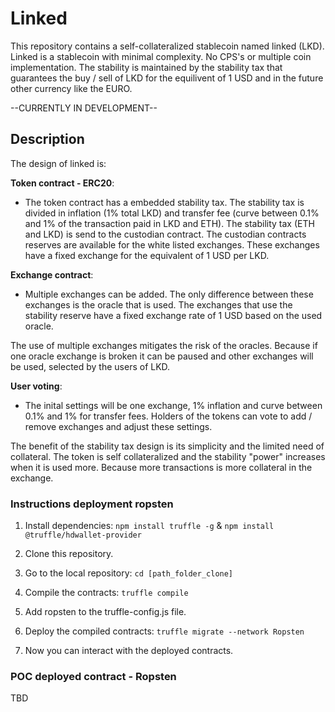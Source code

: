# Linked
This repository contains a self-collateralized stablecoin named linked (LKD). Linked is a stablecoin with minimal complexity. No CPS's or multiple coin implementation. The stability is maintained by the stability tax that guarantees the buy / sell of LKD for the equilivent of 1 USD and in the future other currency like the EURO.

--CURRENTLY IN DEVELOPMENT--

## Description
The design of linked is:

**Token contract - ERC20**: 
- The token contract has a embedded stability tax. The stability tax is divided in inflation (1% total LKD) and transfer fee (curve between 0.1% and 1% of the transaction paid in LKD and ETH). The stability tax (ETH and LKD) is send to the custodian contract. The custodian contracts reserves are available for the white listed exchanges. These exchanges have a fixed exchange for the equivalent of 1 USD per LKD.

**Exchange contract**: 
- Multiple exchanges can be added. The only difference between these exchanges is the oracle that is used. The exchanges that use the stability reserve have a fixed exchange rate of 1 USD based on the used oracle.

The use of multiple exchanges mitigates the risk of the oracles. Because if one oracle exchange is broken it can be paused and other exchanges will be used, selected by the users of LKD. 

**User voting**:
- The inital settings will be one exchange, 1% inflation and curve between 0.1% and 1% for transfer fees. Holders of the tokens can vote to add / remove exchanges and adjust these settings. 

The benefit of the stability tax design is its simplicity and the limited need of collateral. The token is self collateralized and the stability "power" increases when it is used more. Because more transactions is more collateral in the exchange.

### Instructions deployment ropsten
1. Install dependencies: `npm install truffle -g` & `npm install @truffle/hdwallet-provider`
2. Clone this repository.
3. Go to the local repository: `cd [path_folder_clone]`

4. Compile the contracts: `truffle compile`
5. Add ropsten to the truffle-config.js file.

6. Deploy the compiled contracts: `truffle migrate --network Ropsten`
7. Now you can interact with the deployed contracts.

### POC deployed contract - Ropsten
TBD

